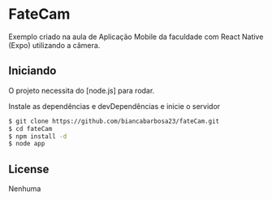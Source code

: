 # FateCam

Exemplo criado na aula de Aplicação Mobile da faculdade com React Native (Expo) utilizando a câmera.

## Iniciando

O projeto necessita do [node.js] para rodar.

Instale as dependências e devDependências e inicie o servidor

```sh
$ git clone https://github.com/biancabarbosa23/fateCam.git
$ cd fateCam
$ npm install -d
$ node app
```

## License

Nenhuma

